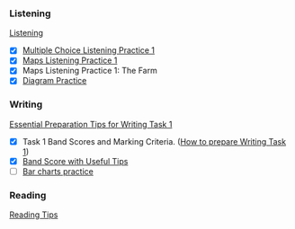### Listening 

[Listening](https://ieltsliz.com/ielts-listening/)

- [x] [Multiple Choice Listening Practice 1](https://ieltsliz.com/ielts-listening-multiple-choice-essential-tips/)
- [x] [Maps Listening Practice 1](https://ieltsliz.com/ielts-map-listening-practice/)
- [x] Maps Listening Practice 1: The Farm
- [x] [Diagram Practice](https://ieltsliz.com/ielts-listening-diagrams-practice-tips/)

### Writing

[Essential Preparation Tips for Writing Task 1](https://ieltsliz.com/ielts-writing-task-1-preparation-tips/)

- [x] Task 1 Band Scores and Marking Criteria. ([How to prepare Writing Task 1](https://ieltsliz.com/ielts-writing-task-1-preparation-tips/))
- [x] [Band Score with Useful Tips](https://ieltsliz.com/ielts-writing-task-1-band-scores/) 
- [ ] [Bar charts practice](https://ieltsliz.com/ielts-sample-chart-for-writing-task-1/)

### Reading

[Reading Tips](https://ieltsliz.com/ielts-reading-lessons-information-and-tips/)

